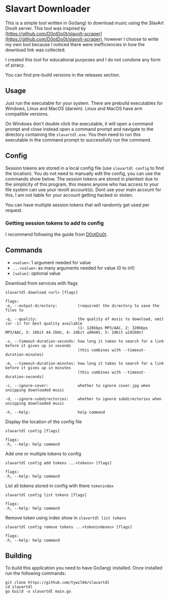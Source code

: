 # Slavart Downloader
This is a simple tool written in Go(lang) to download music using the SlavArt Divolt server. This tool was inspired by [https://github.com/D0otDo0t/slavolt-scraper](https://github.com/D0otDo0t/slavolt-scraper), however I choose to write my own tool because I noticed there were inefficiencies in how the download link was collected.

I created this tool for educational purposes and I do not condone any form of piracy.

You can find pre-build versions in the releases section.

## Usage
Just run the executable for your system. There are prebuild executables for Windows, Linux and MacOS (darwin). Linux and MacOS have arm compatible versions.

On Windows don't double click the executable, it will open a command prompt and close instead open a command prompt and navigate to the directory containing the `slavartdl.exe`. You then need to run this executable in the command prompt to successfully run the command.

## Config
Session tokens are stored in a local config file (use `slavartdl config` to find the location). You do not need to manually edit the config, you can use the commands show below. The session tokens are stored in plaintext due to the simplicity of this program, this means anyone who has access to your file system can use your revolt account(s). Dont use your main account for this, I am not liable for your account getting hacked or stolen.

You can have multiple session tokens that will randomly get used per request.

### Getting session tokens to add to config
I recommend following the guide from [D0otDo0t](https://github.com/D0otDo0t/slavolt-scraper).

## Commands
- `<value>`: 1 argument needed for value
- `...<value>`: as many arguments needed for value (0 to inf)
- `[value]`: optional value

Download from services with flags
```
slavartdl download <url> [flags]

flags:
-o, --output-directory:         (required) the directory to save the files to

-q, --quality:                  the quality of music to download, omit (or -1) for best quality available
                                (1: 128kbps MP3/AAC, 2: 320kbps MP3/AAC, 3: 16bit 44.1kHz, 4: 24bit ≤96kHz, 5: 24bit ≤192kHz)

-s, --timeout-duration-seconds: how long it takes to search for a link before it gives up in seconds
                                (this combines with --timeout-duration-minutes)

-m, --timeout-duration-minutes: how long it takes to search for a link before it gives up in minutes
                                (this combines with --timeout-duration-seconds)

-c, --ignore-cover:             whether to ignore cover.jpg when unzipping downloaded music

-d, --ignore-subdirectories:    whether to ignore subdirectories when unzipping downloaded music

-h, --help:                     help command
```

Display the location of the config file
```
slavartdl config [flags]

flags:
-h, --help: help command
```

Add one or multiple tokens to config
```
slavartdl config add tokens ...<tokens> [flags]

flags:
-h, --help: help command
```

List all tokens stored in config with there `tokenindex`
```
slavartdl config list tokens [flags]

flags:
-h, --help: help command
```

Remove token using index show in `slavartdl list tokens`
```
slavartdl config remove tokens ...<tokenindexes> [flags]

flags:
-h, --help: help command
```

## Building
To build this application you need to have Go(lang) installed. Once installed run the following commands:
```
git clone https://github.com/tywil04/slavartdl
cd slavartdl
go build -o slavartdl main.go
```
